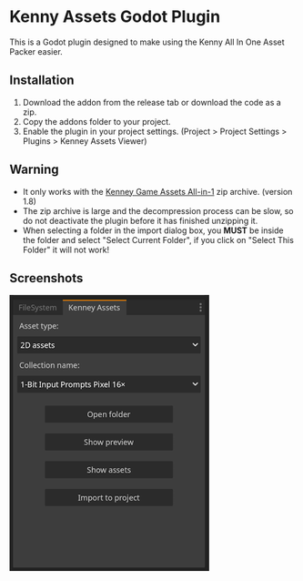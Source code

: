 # Kenny Assets Godot Plugin

This is a Godot plugin designed to make using the Kenny All In One Asset Packer easier.

## Installation

1. Download the addon from the release tab or download the code as a zip.
2. Copy the addons folder to your project. 
3. Enable the plugin in your project settings. (Project > Project Settings > Plugins > Kenney Assets Viewer)

## Warning

- It only works with the [Kenney Game Assets All-in-1](https://kenney.itch.io/kenney-game-assets) zip archive. (version 1.8)
- The zip archive is large and the decompression process can be slow, so do not deactivate the plugin before it has finished unzipping it. 
- When selecting a folder in the import dialog box, you **MUST** be inside the folder and select "Select Current Folder", if you click on "Select This Folder" it will not work!

## Screenshots
![image](https://github.com/phnix-dev/kenney-assets-godot-plugin/blob/main/readme/screenshot_0.png)
